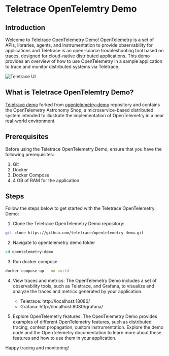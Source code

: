 # Teletrace OpenTelemtry Demo

## Introduction

Welcome to Teletrace OpenTelemetry Demo! OpenTelemetry is a set of APIs, libraries, agents, and instrumentation to provide observability for applications and Teletrace is an open-source troubleshooting tool based on traces, designed for cloud-native distributed applications. This demo provides an overview of how to use OpenTelemetry in a sample application to trace and monitor distributed systems via Teletrace.

![Teletrace UI](../assets/demo.gif)

## What is Teletrace OpenTelemtry Demo?

[Teletrace demo](https://github.com/teletrace/opentelemetry-demo) forked from [opentelemetry-demo](https://github.com/open-telemetry/opentelemetry-demo) repository and contains the OpenTelemetry Astronomy Shop, a microservice-based distributed system intended to illustrate the implementation of OpenTelemetry in a near real-world environment.

## Prerequisites

Before using the Teletrace OpenTelemetry Demo, ensure that you have the following prerequisites:

1. Git
2. Docker
3. Docker Compose
4. 4 GB of RAM for the application

<!-- prettier-ignore-start -->

## Steps
Follow the steps below to get started with the Teletrace OpenTelemetry Demo:
1. Clone the Teletrace OpenTelemetry Demo repository:
```sh
git clone https://github.com/teletrace/opentelemetry-demo.git
```

2. Navigate to opentelemetry demo folder
```sh
cd opentelemetry-demo
```

3. Run docker compose
```sh
docker compose up --no-build
```

4. View traces and metrics: The OpenTelemetry Demo includes a set of observability tools, such as Teletrace, and Grafana, to visualize and analyze the traces and metrics generated by your application.
    - Teletrace: http://localhost:18080/
    - Grafana: http://localhost:8080/grafana/

5. Explore OpenTelemetry features: The OpenTelemetry Demo provides examples of different OpenTelemetry features, such as distributed tracing, context propagation, custom instrumentation. Explore the demo code and the OpenTelemetry documentation to learn more about these features and how to use them in your application.

<!-- prettier-ignore-end -->

Happy tracing and monitoring!
